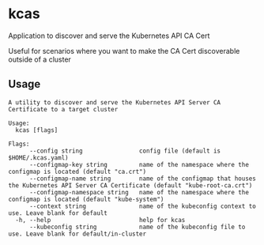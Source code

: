 # kcas

Application to discover and serve the Kubernetes API CA Cert

Useful for scenarios where you want to make the CA Cert discoverable outside of a cluster

## Usage

```
A utility to discover and serve the Kubernetes API Server CA Certificate to a target cluster

Usage:
  kcas [flags]

Flags:
      --config string                config file (default is $HOME/.kcas.yaml)
      --configmap-key string         name of the namespace where the configmap is located (default "ca.crt")
      --configmap-name string        name of the configmap that houses the Kubernetes API Server CA Certificate (default "kube-root-ca.crt")
      --configmap-namespace string   name of the namespace where the configmap is located (default "kube-system")
      --context string               name of the kubeconfig context to use. Leave blank for default
  -h, --help                         help for kcas
      --kubeconfig string            name of the kubeconfig file to use. Leave blank for default/in-cluster
```
